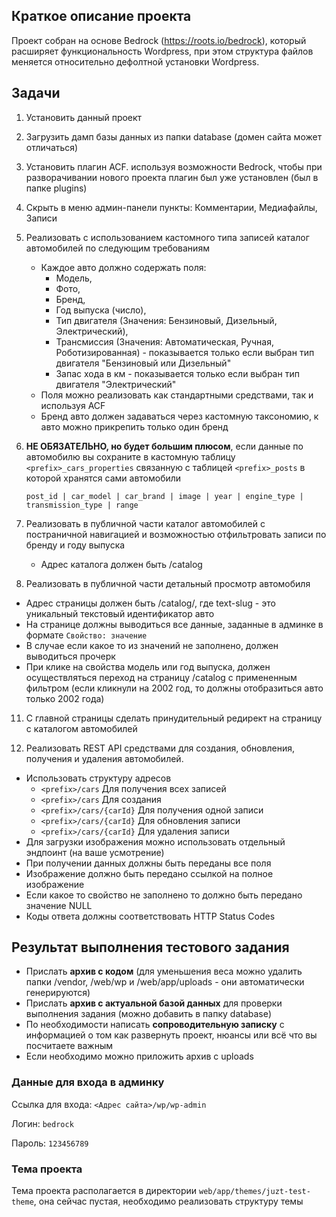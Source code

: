 ## Краткое описание проекта

Проект собран на основе Bedrock (https://roots.io/bedrock), который расширяет функциональность Wordpress,
при этом структура файлов меняется относительно дефолтной установки Wordpress.

## Задачи

1. Установить данный проект


2. Загрузить дамп базы данных из папки database (домен сайта может отличаться)


3. Установить плагин ACF. используя возможности Bedrock, чтобы при разворачивании нового проекта плагин был уже
   установлен (был в папке plugins)


6. Скрыть в меню админ-панели пункты: Комментарии, Медиафайлы, Записи


5. Реализовать с использованием кастомного типа записей каталог автомобилей по следующим требованиям
    - Каждое авто должно содержать поля:
        - Модель,
        - Фото,
        - Бренд,
        - Год выпуска (число),
        - Тип двигателя (Значения: Бензиновый, Дизельный, Электрический),
        - Трансмиссия (Значения: Автоматическая, Ручная, Роботизированная) - показывается только если выбран тип
          двигателя "Бензиновый или Дизельный"
        - Запас хода в км - показывается только если выбран тип двигателя "Электрический"
    - Поля можно реализовать как стандартными средствами, так и используя ACF
    - Бренд авто должен задаваться через кастомную таксономию, к авто можно прикрепить только один бренд


8. **НЕ ОБЯЗАТЕЛЬНО, но будет большим плюсом**, если данные по автомобилю вы сохраните в кастомную
   таблицу `<prefix>_cars_properties` связанную с таблицей `<prefix>_posts` в которой хранятся сами автомобили

    ```
    post_id | car_model | car_brand | image | year | engine_type | transmission_type | range
   ``` 


9. Реализовать в публичной части каталог автомобилей с постраничной навигацией и возможностью отфильтровать записи по
   бренду и году выпуска
    - Адрес каталога должен быть /catalog


10. Реализовать в публичной части детальный просмотр автомобиля

- Адрес страницы должен быть /catalog/<text-slug>, где text-slug - это уникальный текстовый идентификатор авто
- На странице должны выводиться все данные, заданные в админке в формате `Свойство: значение`
- В случае если какое то из значений не заполнено, должен выводиться прочерк
- При клике на свойства модель или год выпуска, должен осуществляться переход на страницу /catalog с примененным
  фильтром (если кликнули на 2002 год, то должны отобразиться авто только 2002 года)


11. С главной страницы сделать принудительный редирект на страницу с каталогом автомобилей


12. Реализовать REST API средствами для создания, обновления, получения и удаления автомобилей.

- Использовать структуру адресов
    - `<prefix>/cars` Для получения всех записей
    - `<prefix>/cars` Для создания
    - `<prefix>/cars/{carId}` Для получения одной записи
    - `<prefix>/cars/{carId}` Для обновления записи
    - `<prefix>/cars/{carId}` Для удаления записи
- Для загрузки изображения можно использовать отдельный эндпоинт (на ваше усмотрение)
- При получении данных должны быть переданы все поля
- Изображение должно быть передано ссылкой на полное изображение
- Если какое то свойство не заполнено то должно быть передано значение NULL
- Коды ответа должны соответствовать HTTP Status Codes

## Результат выполнения тестового задания

- Прислать **архив с кодом** (для уменьшения веса можно удалить папки /vendor, /web/wp и /web/app/uploads - они
  автоматически генерируются)
- Прислать **архив с актуальной базой данных** для проверки выполнения задания (можно добавить в папку database)
- По необходимости написать **сопроводительную записку** с информацией о том как развернуть проект, нюансы или всё что
  вы посчитаете важным
- Если необходимо можно приложить архив с uploads

### Данные для входа в админку

Ссылка для входа: `<Адрес сайта>/wp/wp-admin`

Логин: `bedrock`

Пароль: `123456789`

### Тема проекта

Тема проекта располагается в директории `web/app/themes/juzt-test-theme`, она сейчас пустая, необходимо реализовать
структуру темы


